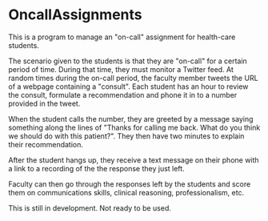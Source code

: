 # OncallAssignments
This is a program to manage an "on-call" assignment for health-care students.

The scenario given to the students is that they are "on-call" for a certain period of time.  During that time, they must monitor a Twitter feed.  At random times during the on-call period, the faculty member tweets the URL of a webpage containing a "consult".  Each student has an hour to review the consult, formulate a recommendation and phone it in to a number provided in the tweet.

When the student calls the number, they are greeted by a message saying something along the lines of "Thanks for calling me back.  What do you think we should do with this patient?".   They then have two minutes to explain their recommendation.

After the student hangs up, they receive a text message on their phone with a link to a recording of the the response they just left.

Faculty can then go through the responses left by the students and score them on communications skills, clinical reasoning, professionalism, etc.






This is still in development.  Not ready to be used.
